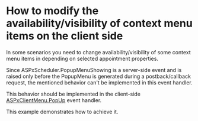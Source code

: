 # How to modify the availability/visibility of context menu items on the client side


<p>In some scenarios you need to change availability/visibility of some context menu items in depending on selected appointment properties.</p>
<p>Since ASPxScheduler.PopupMenuShowing is a server-side event and is raised only before the PopupMenu is generated during a postback/callback request, the mentioned behavior can't be implemented in this event handler.</p>
<p>This behavior should be implemented in the client-side <a href="https://documentation.devexpress.com/#AspNet/DevExpressWebASPxMenuScriptsASPxClientMenuBase_PopUptopic"><u>ASPxClientMenu.PopUp</u></a> event handler.</p>
<p>This example demonstrates how to achieve it.</p>

<br/>


